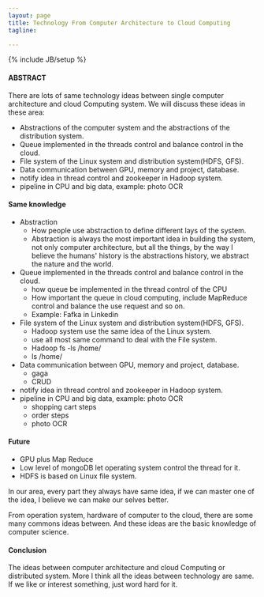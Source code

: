 ```yaml
---
layout: page
title: Technology From Computer Architecture to Cloud Computing
tagline:

---
```

{% include JB/setup %}

#### ABSTRACT

There are lots of same technology ideas between single computer architecture and cloud Computing system. We will discuss these ideas in these area:

- Abstractions of the computer system and the abstractions of the distribution system.
- Queue implemented in the threads control and balance control in the cloud.
- File system of the Linux system and distribution system(HDFS, GFS).
- Data communication between GPU, memory and project, database.
- notify idea in thread control and zookeeper in Hadoop system.
- pipeline in CPU and big data, example: photo OCR

#### Same knowledge

- Abstraction
    + How people use abstraction to define different lays of the system.
    + Abstraction is always the most important idea in building the system, not only computer architecture, but all the things, by the way I believe the humans' history is the abstractions history, we abstract the nature and the world.  
- Queue implemented in the threads control and balance control in the cloud.
    + how queue be implemented in the thread control of the CPU
    + How important the queue in cloud computing, include MapReduce control and balance the use request and so on.
    + Example: Fafka in Linkedin
- File system of the Linux system and distribution system(HDFS, GFS).
    + Hadoop system use the same idea of the Linux system.
    + use all most same command to deal with the File system.
    + Hadoop fs -ls /home/
    + ls /home/
- Data communication between GPU, memory and project, database.
    + gaga
    + CRUD
- notify idea in thread control and zookeeper in Hadoop system.
- pipeline in CPU and big data, example: photo OCR
    + shopping cart steps
    + order steps
    + photo OCR

#### Future

- GPU plus Map Reduce
- Low level of mongoDB let operating system control the thread for it.
- HDFS is based on Linux file system.

In our area, every part they always have same idea, if we can master one of the idea, I believe we can make our selves better.

From operation system, hardware of computer to the cloud, there are some many commons ideas between. And these ideas are the basic knowledge of computer science.

#### Conclusion

The ideas between computer architecture and cloud Computing or distributed system. More I think all the ideas between technology are same. If we like or interest something, just word hard for it.
